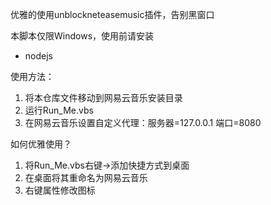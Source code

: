 优雅的使用unblockneteasemusic插件，告别黑窗口



本脚本仅限Windows，使用前请安装

- nodejs



使用方法：

1. 将本仓库文件移动到网易云音乐安装目录
2. 运行Run_Me.vbs
3. 在网易云音乐设置自定义代理：服务器=127.0.0.1  端口=8080



如何优雅使用？

1. 将Run_Me.vbs右键->添加快捷方式到桌面
2. 在桌面将其重命名为网易云音乐
3. 右键属性修改图标

